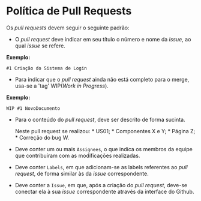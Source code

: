 # Política de Pull Requests

Os _pull requests_ devem seguir o seguinte padrão:

* O _pull request_ deve indicar em seu título o número e nome da _issue_, ao qual _issue_ se refere.

**Exemplo:**

    #1 Criação do Sistema de Login

* Para indicar que o _pull request_ ainda não está completo para o merge, usa-se a 'tag' WIP(_Work in Progress_).

**Exemplo:**

    WIP #1 NovoDocumento

* Para o conteúdo do _pull request_, deve ser descrito de forma sucinta.

    Neste pull request se realizou:
        * US01;
        * Componentes X e Y;
        * Página Z;
        * Correção do bug W.

* Deve conter um ou mais ```Assignees```, o que indica os membros da equipe que contribuíram com as modificações realizadas.

* Deve conter ```Labels```, em que adicionam-se as labels referentes ao _pull request_, de forma similar às da _issue_ correspondente.

* Deve conter a ```Issue```, em que, após a criação do _pull request_, deve-se conectar ela à sua _issue_ correspondente através da interface do Github.